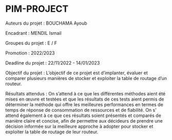 # PIM-PROJECT

Auteurs du projet :	BOUCHAMA Ayoub

Encadrant : MENDIL Ismail

Groupes du projet :	E / F

Promotion : 2022/2023

Deadline du projet : 22/11/2022 - 14/01/2023

Objectif du projet : L’objectif de ce projet est d’implanter, évaluer et comparer plusieurs manières de stocker et exploiter la table de routage d’un routeur.

Résultats attendus : On s’attend à ce que les différentes méthodes aient été mises en œuvre et testées et que les résultats de ces tests aient permis 
de déterminer la méthode qui offre les meilleures performances en termes de temps de réponse de consommation de ressources et de fiabilité.
On s' attend également à ce que ces résultats soient présentés et comparés de manière claire et concise, afin de permettre aux décideurs de prendre
une décision informée sur la meilleure approche à adopter pour stocker et exploiter la table de routage de leur routeur.
